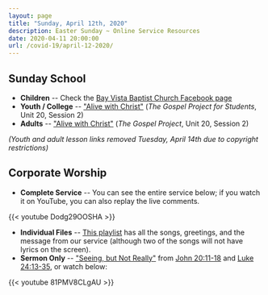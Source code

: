 ```yaml
---
layout: page
title: "Sunday, April 12th, 2020"
description: Easter Sunday ~ Online Service Resources
date: 2020-04-11 20:00:00
url: /covid-19/april-12-2020/
---
```

## Sunday School

- **Children** -- Check the [Bay Vista Baptist Church Facebook page](https://www.facebook.com/groups/68059906209/)
- **Youth / College** -- ["Alive with Christ"](http://files.djs-consulting.com/site-assets/2020-04-12-youth-ss.pdf) (_The Gospel Project for Students_, Unit 20, Session 2)
- **Adults** -- ["Alive with Christ"](http://files.djs-consulting.com/site-assets/2020-04-12-adult-ss.pdf) (_The Gospel Project_, Unit 20, Session 2)

_(Youth and adult lesson links removed Tuesday, April 14th due to copyright restrictions)_

## Corporate Worship

- **Complete Service** -- You can see the entire service below; if you watch it on YouTube, you can also replay the live comments.

{{< youtube Dodg29OOSHA >}}

- **Individual Files** -- [This playlist](https://www.youtube.com/playlist?list=PLdltai4xtI5gT5pN_kufdqI4iCL4S8dUx) has all the songs, greetings, and the message from our service (although two of the songs will not have lyrics on the screen).
- **Sermon Only** -- ["Seeing, but Not Really"](/2020/04/seeing-but-not-really/) from [John 20:11-18](https://www.biblegateway.com/passage/?search=John+20%3A11-18&version=NIV) and [Luke 24:13-35](https://www.biblegateway.com/passage/?search=Luke+24%3A13-35&version=NIV), or watch below:

{{< youtube 81PMV8CLgAU >}}
